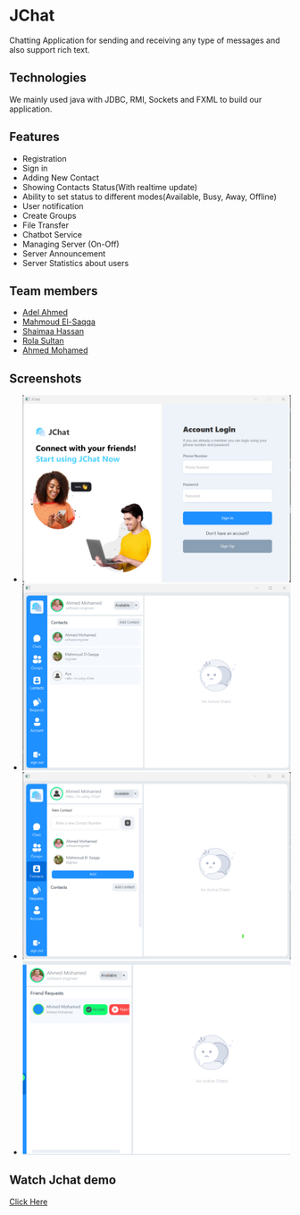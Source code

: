 # JChat

Chatting Application for sending and receiving any type of messages and also support rich text.


## Technologies
We mainly used java with JDBC, RMI, Sockets and FXML to build our application.


## Features
- Registration
- Sign in
- Adding New Contact 
- Showing Contacts Status(With realtime update)
- Ability to set status to different modes(Available, Busy, Away, Offline)
- User notification
- Create Groups
- File Transfer
- Chatbot Service
- Managing Server (On-Off)
- Server Announcement
- Server Statistics about users


## Team members
- [Adel Ahmed](https://github.com/aadelaahmed)
- [Mahmoud El-Saqqa](https://github.com/Mahmoud-Elsaqqa)
- [Shaimaa Hassan](https://github.com/ShaimaaHassan3)
- [Rola Sultan](https://github.com/Rola11)
- [Ahmed Mohamed](https://github.com/a7med-m7md)


## Screenshots
- ![alt image](Images/Signin.png)
- ![alt image](Images/landding%20page.png)
- ![alt image](Images/send%20request.png)
- ![alt image](Images/Friend%20Request.png)


## Watch Jchat demo
[Click Here](https://www.youtube.com/watch?v=m5JMtVjzEJg)


